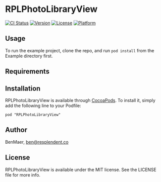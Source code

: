 # RPLPhotoLibraryView

[![CI Status](http://img.shields.io/travis/BenMaer/RPLPhotoLibraryView.svg?style=flat)](https://travis-ci.org/BenMaer/RPLPhotoLibraryView)
[![Version](https://img.shields.io/cocoapods/v/RPLPhotoLibraryView.svg?style=flat)](http://cocoadocs.org/docsets/RPLPhotoLibraryView)
[![License](https://img.shields.io/cocoapods/l/RPLPhotoLibraryView.svg?style=flat)](http://cocoadocs.org/docsets/RPLPhotoLibraryView)
[![Platform](https://img.shields.io/cocoapods/p/RPLPhotoLibraryView.svg?style=flat)](http://cocoadocs.org/docsets/RPLPhotoLibraryView)

## Usage

To run the example project, clone the repo, and run `pod install` from the Example directory first.

## Requirements

## Installation

RPLPhotoLibraryView is available through [CocoaPods](http://cocoapods.org). To install
it, simply add the following line to your Podfile:

    pod "RPLPhotoLibraryView"

## Author

BenMaer, ben@resplendent.co

## License

RPLPhotoLibraryView is available under the MIT license. See the LICENSE file for more info.

